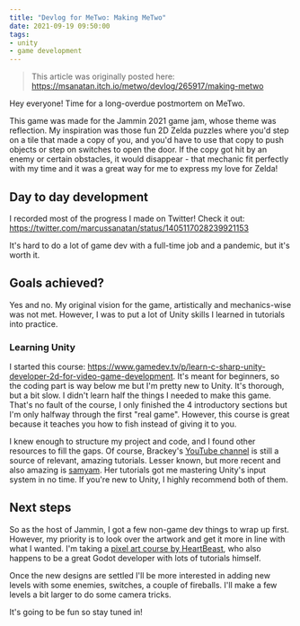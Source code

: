 ```yaml
---
title: "Devlog for MeTwo: Making MeTwo"
date: 2021-09-19 09:50:00
tags:
- unity
- game development
---
```


> This article was originally posted here: <https://msanatan.itch.io/metwo/devlog/265917/making-metwo>

Hey everyone! Time for a long-overdue postmortem on MeTwo.

This game was made for the Jammin 2021 game jam, whose theme was reflection. My inspiration was those fun 2D Zelda puzzles where you'd step on a tile that made a copy of you, and you'd have to use that copy to push objects or step on switches to open the door. If the copy got hit by an enemy or certain obstacles, it would disappear - that mechanic fit perfectly with my time and it was a great way for me to express my love for Zelda!

## Day to day development

I recorded most of the progress I made on Twitter! Check it out: <https://twitter.com/marcussanatan/status/1405117028239921153>

It's hard to do a lot of game dev with a full-time job and a pandemic, but it's worth it.

## Goals achieved?

Yes and no. My original vision for the game, artistically and mechanics-wise was not met. However, I was to put a lot of Unity skills I learned in tutorials into practice.

### Learning Unity

I started this course: <https://www.gamedev.tv/p/learn-c-sharp-unity-developer-2d-for-video-game-development>. It's meant for beginners, so the coding part is way below me but I'm pretty new to Unity. It's thorough, but a bit slow. I didn't learn half the things I needed to make this game. That's no fault of the course, I only finished the 4 introductory sections but I'm only halfway through the first "real game". However, this course is great because it teaches you how to fish instead of giving it to you.

I knew enough to structure my project and code, and I found other resources to fill the gaps. Of course, Brackey's <a href="https://www.youtube.com/user/Brackeys" target="_blank" rel="nofollow noopener noreferrer">YouTube channel</a> is still a source of relevant, amazing tutorials. Lesser known, but more recent and also amazing is <a href="https://www.youtube.com/channel/UCCkLMimnKzKbOQYxPDSYXFw" target="_blank" rel="nofollow noopener noreferrer">samyam</a>. Her tutorials got me mastering Unity's input system in no time. If you're new to Unity, I highly recommend both of them.

## Next steps

So as the host of Jammin, I got a few non-game dev things to wrap up first. However, my priority is to look over the artwork and get it more in line with what I wanted. I'm taking a <a href="https://www.udemy.com/course/learn-to-create-pixel-art-for-your-game/" target="_blank" rel="nofollow noopener noreferrer">pixel art course by HeartBeast</a>, who also happens to be a great Godot developer with lots of tutorials himself.

Once the new designs are settled I'll be more interested in adding new levels with some enemies, switches, a couple of fireballs. I'll make a few levels a bit larger to do some camera tricks.

It's going to be fun so stay tuned in!
